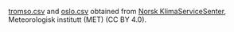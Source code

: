 [tromso.csv](tromso.csv)
and
[oslo.csv](oslo.csv)
obtained from
[Norsk KlimaServiceSenter](https://seklima.met.no/observations/),
Meteorologisk institutt (MET)
(CC BY 4.0).
